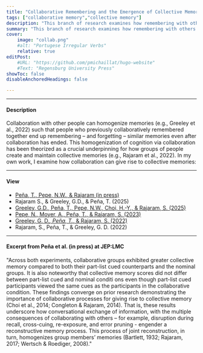 ```yaml
---
title: "Collaborative Remembering and the Emergence of Collective Memory" 
tags: ["collaborative memory","collective memory"]
description: "This branch of research examines how remembering with others shapes human memory and gives rise to collective memories."
summary: "This branch of research examines how remembering with others shapes human memory and gives rise to collective memories."
cover:
    image: "collab.png"
    #alt: "Portugese Irregular Verbs"
    relative: true
editPost:
    #URL: "https://github.com/pmichaillat/hugo-website"
    #Text: "Regensburg University Press"
showToc: false
disableAnchoredHeadings: false

---
```


---

#### Description

Collaboration with other people can homogenize memories (e.g., Greeley et al., 2022) such that people who previously collaboratively remembered together end up remembering – and forgetting – similar memories even after collaboration has ended. This homogenization of cognition via collaboration has been theorized as a crucial underpinning for how groups of people create and maintain collective memories (e.g., Rajaram et al., 2022). In my own work, I examine how collaboration can give rise to collective memories:

---

#### View

+ [Peña, T., Pepe, N.W., & Rajaram (in press)](pena-et-al-in-press.pdf)
+ Rajaram S., & Greeley, G.D., & Peña, T. (2025)
+ [Greeley, G.D., Peña, T., Pepe, N.W., Choi, H.-Y., & Rajaram, S. (2025)](greeley_et_al_cjep.pdf)
+ [Pepe, N., Moyer, A., Peña, T., & Rajaram, S. (2023)](Pepe-et-al.-2023.pdf)
+ [Greeley, G. D.*, Peña, T.*, & Rajaram, S. (2022)](greeley-et-al-2022.pdf)
+ Rajaram, S., Peña, T., & Greeley, G. D. (2022)

---

#### Excerpt from Peña et al. (in press) at JEP:LMC

"Across both experiments, collaborative groups exhibited greater collective memory compared to both their part-list cued counterparts and the nominal groups. It is also noteworthy that collective memory scores did not differ between part-list cued and nominal conditi ons even though part-list cued participants viewed the same cues as the participants in the collaborative condition. These findings converge on prior research demonstrating the importance of collaborative processes for giving rise to collective memory (Choi et al., 2014; Congleton & Rajaram, 2014). That is, these results underscore how conversational exchange of information, with the multiple consequences of collaborating with others – for example, disruption during recall, cross-cuing, re-exposure, and error pruning - engender a reconstructive memory process. This process of joint reconstruction, in turn, homogenizes group members’ memories (Bartlett, 1932; Rajaram, 2017; Wertsch & Roediger, 2008)."
```